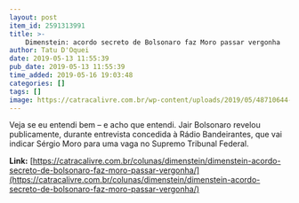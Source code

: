 ```yaml
---
layout: post
item_id: 2591313991
title: >-
    Dimenstein: acordo secreto de Bolsonaro faz Moro passar vergonha
author: Tatu D'Oquei
date: 2019-05-13 11:55:39
pub_date: 2019-05-13 11:55:39
time_added: 2019-05-16 19:03:48
categories: []
tags: []
image: https://catracalivre.com.br/wp-content/uploads/2019/05/48710644-303-1.jpg
---
```


Veja se eu entendi bem – e acho que entendi. Jair Bolsonaro revelou publicamente, durante entrevista concedida à Rádio Bandeirantes, que vai indicar Sérgio Moro para uma vaga no Supremo Tribunal Federal.

**Link:** [https://catracalivre.com.br/colunas/dimenstein/dimenstein-acordo-secreto-de-bolsonaro-faz-moro-passar-vergonha/](https://catracalivre.com.br/colunas/dimenstein/dimenstein-acordo-secreto-de-bolsonaro-faz-moro-passar-vergonha/)

